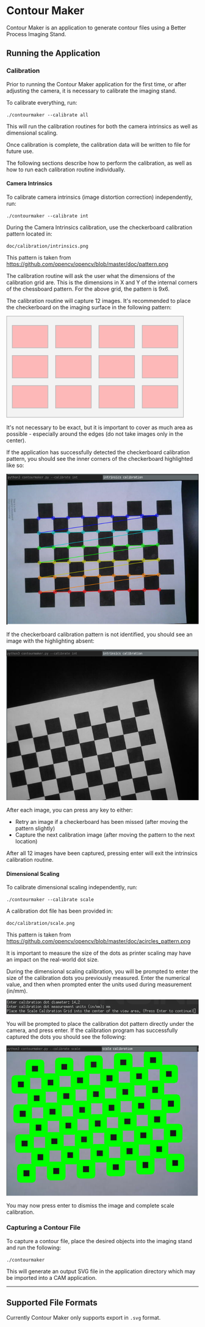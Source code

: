 # Contour Maker
Contour Maker is an application to generate contour files using a Better Process Imaging Stand.

## **Running the Application**
### **Calibration**
Prior to running the Contour Maker application for the first time, or after adjusting the camera, it is necessary to calibrate the imaging stand. 

To calibrate everything, run:

`./contourmaker --calibrate all`

This will run the calibration routines for both the camera intrinsics as well as dimensional scaling.

Once calibration is complete, the calibration data will be written to file for future use.

The following sections describe how to perform the calibration, as well as how to run each calibration routine individually.

#### **Camera Intrinsics**
To calibrate camera intrinsics (image distortion correction) independently, run:

`./contourmaker --calibrate int`

During the Camera Intrinsics calibration, use the checkerboard calibration pattern located in:

`doc/calibration/intrinsics.png`

This pattern is taken from https://github.com/opencv/opencv/blob/master/doc/pattern.png

The calibration routine will ask the user what the dimensions of the calibration grid are. This is the dimensions in X and Y of the internal corners of the chessboard pattern. For the above grid, the pattern is 9x6.

The calibration routine will capture 12 images. It's recommended to place the checkerboard on the imaging surface in the following pattern:

![Identified Checkerboard](docs/images/placement_pattern.png)

It's not necessary to be exact, but it is important to cover as much area as possible - especially around the edges (do not take images only in the center).

If the application has successfully detected the checkerboard calibration pattern, you should see the inner corners of the checkerboard highlighted like so:

![Identified Checkerboard](docs/images/checkerboard_recognized.png)

If the checkerboard calibration pattern is not identified, you should see an image with the highlighting absent:

![Missed Checkerboard](docs/images/checkerboard_unrecognized.png)

After each image, you can press any key to either:
- Retry an image if a checkerboard has been missed (after moving the pattern slightly)
- Capture the next calibration image (after moving the pattern to the next location)

After all 12 images have been captured, pressing enter will exit the intrinsics calibration routine.

#### **Dimensional Scaling**
To calibrate dimensional scaling independently, run:

`./contourmaker --calibrate scale`

A calibration dot file has been provided in:

`doc/calibration/scale.png`

This pattern is taken from https://github.com/opencv/opencv/blob/master/doc/acircles_pattern.png

It is important to measure the size of the dots as printer scaling may have an impact on the real-world dot size.

During the dimensional scaling calibration, you will be prompted to enter the size of the calibration dots you previously measured. Enter the numerical value, and then when prompted enter the units used during measurement (in/mm).

![Scale Calibration Entry](docs/images/scale_calibration_entry.png)

You will be prompted to place the calibration dot pattern directly under the camera, and press enter. If the calibration program has successfully captured the dots you should see the following:

![Identified Scale Calibration](docs/images/scale_calibration_recognized.png)

You may now press enter to dismiss the image and complete scale calibration.

### **Capturing a Contour File**
To capture a contour file, place the desired objects into the imaging stand and run the following:

`./contourmaker`

This will generate an output SVG file in the application directory which may be imported into a CAM application.

---

## Supported File Formats
Currently Contour Maker only supports export in `.svg` format.




